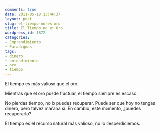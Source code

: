 ```yaml
---
comments: true
date: 2011-05-18 13:46:37
layout: post
slug: el-tiempo-no-es-oro
title: El Tiempo no es Oro
wordpress_id: 1872
categories:
- Emprendimiento
- Paradigmas
tags:
- dinero
- entendimiento
- oro
- tiempo
---
```


El tiempo es más valioso que el oro.

Mientras que el oro puede fluctuar, el tiempo siempre es escaso.

No pierdas tiempo, no lo puedes recuperar. Puede ser que hoy no tengas dinero, pero talvez mañana sí. En cambio, este momento, ¿puedes recuperarlo?

El tiempo es el recurso natural más valioso, no lo desperdiciemos.
